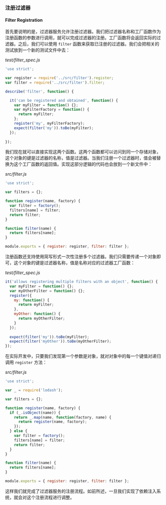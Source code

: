 ### 注册过滤器
#### Filter Registration

首先要说明的是，过滤器服务允许注册过滤器。我们把过滤器名称和工厂函数作为注册函数的参数进行调用，就可以完成过滤器的注册。工厂函数将会返回实际的过滤器。之后，我们可以使用 `filter` 函数来获取已注册的过滤器。我们会把相关的测试放到一个新的测试文件中去：

_test/filter_spec.js_

```js
'use strict';

var register = require('../src/filter').register;
var filter = require('../src/filter').filter;

describe('filter', function() {

  it('can be registered and obtained', function() {
    var myFilter = function() {};
    var myFilterFactory = function() {
      return myFilter;
    };
    register('my', myFilterFactory);
    expect(filter('my')).toBe(myFilter);
  });
  
});
```

我们现在就可以直接实现这两个函数。这两个函数都可以访问到同一个存储对象，这个对象的键是过滤器的名称，值是过滤器。当我们注册一个过滤器时，值会被替换为这个工厂函数的返回值。实现这部分逻辑的代码也会放到一个新文件中：

_src/filter.js_

```js
'use strict';

var filters = {};

function register(name, factory) {
  var filter = factory();
  filters[name] = filter;
  return filter;
}

function filter(name) {
  return filters[name];
}

module.exports = { register: register, filter: filter };
```

注册函数还支持使用简写形式一次性注册多个过滤器。我们只需要传递一个对象即可，这个对象的键是过滤器名称，值是名称对应的过滤器工厂函数：

_test/filter_spec.js_

```js
it('allows registering multiple filters with an object', function() {
  var myFilter = function() {};
  var myOtherFilter = function() {};
  register({
    my: function() {
      return myFilter;
    },
    myOther: function() {
      return myOtherFilter;
    }
  });
  
  expect(filter('my')).toBe(myFilter);
  expect(filter('myOther')).toBe(myOtherFilter);
});
```

在实际开发中，只要我们发现第一个参数是对象，就对对象中的每一个键值对递归调用 `register` 方法：

_src/filter.js_

```js
'use strict';

var _ = require('lodash');

var filters = {};

function register(name, factory) {
  if (_.isObject(name)) {
    return _.map(name, function(factory, name) {
      return register(name, factory);
    });
  } else {
    var filter = factory();
    filters[name] = filter;
    return filter;
  }
}

function filter(name) {
  return filters[name];
}

module.exports = { register: register, filter: filter };
```

这样我们就完成了过滤器服务的注册流程。如前所述，一旦我们实现了依赖注入系统，就会对这个注册流程进行调整。